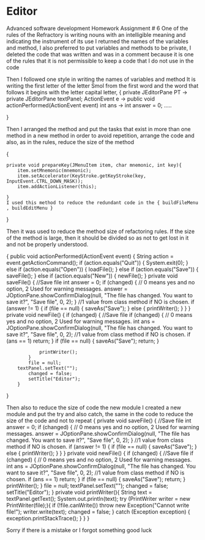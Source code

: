 # Editor
Advanced software development Homework Assignment # 6
One of the rules of the Refractory is writing nouns with an intelligible meaning and indicating the instrument of its use
I returned the names of the variables and method,
I also preferred to put variables and methods  to be private,
I deleted the code that was written and was in a comment because it is one of the rules that it is not permissible to keep a code that I do not use in the code

Then I followed one style
in writing the names of variables and method
It is writing the first letter of the letter Smol from the first word and the word that follows it begins with the letter capital letter,
{
 private JEditorPane PT -> private JEditorPane textPanel;
 ActionEvent e ->  public void actionPerformed(ActionEvent event)
 int ans -> int answer = 0;
 .....

}

Then I arranged the method and put the tasks that exist in more than one method in a new method in order to avoid repetition,
arrange the code and also, as in the rules, reduce the size of the method


{

    private void prepareKey(JMenuItem item, char mnemonic, int key){
        item.setMnemonic(mnemonic);
        item.setAccelerator(KeyStroke.getKeyStroke(key, InputEvent.CTRL_DOWN_MASK));
        item.addActionListener(this);

    }
    I used this method to reduce the redundant code in the { buildFileMenu , buildEditMenu }
    


}


Then it was used to reduce the method size of refactoring rules. If the size of the method is large,
then it should be divided so as not to get lost in it and not be properly understood.

{
 public void actionPerformed(ActionEvent event) {
        String action = event.getActionCommand();
        if (action.equals("Quit")) {
            System.exit(0);
        } else if (action.equals("Open")) {
            loadFile();
        } else if (action.equals("Save")) {
            saveFile();
        } else if (action.equals("New")) {
            newFile();
        }
           private void saveFile() {
        //Save file
        int answer = 0;
        if (changed) {
            // 0 means yes and no option, 2 Used for warning messages.
            answer = JOptionPane.showConfirmDialog(null, "The file has changed. You want to save it?", "Save file", 0, 2);
        }
        //1 value from class method if NO is chosen.
        if (answer != 1) {
            if (file == null) {
                saveAs("Save");
            } else {
                printWriter();
            }
        }
    }
        private void newFile() {
            if (changed) {
                //Save file
                if (changed) {
                    // 0 means yes and no option, 2 Used for warning messages.
                    int ans = JOptionPane.showConfirmDialog(null, "The file has changed. You want to save it?", "Save file",
                            0, 2);
                    //1 value from class method if NO is chosen.
                    if (ans == 1)
                        return;
                }
                if (file == null) {
                    saveAs("Save");
                    return;
                }

                printWriter();
            }
            file = null;
        textPanel.setText("");
            changed = false;
            setTitle("Editor");
        }
}

Then also to reduce the size of code  the new module I created a new module and put the try and also catch,
the same in the code to reduce the size of the code and not to repeat
{
    private void saveFile() {
        //Save file
        int answer = 0;
        if (changed) {
            // 0 means yes and no option, 2 Used for warning messages.
            answer = JOptionPane.showConfirmDialog(null, "The file has changed. You want to save it?", "Save file", 0, 2);
        }
        //1 value from class method if NO is chosen.
        if (answer != 1) {
            if (file == null) {
                saveAs("Save");
            } else {
                printWriter();
            }
        }
    }
        private void newFile() {
            if (changed) {
                //Save file
                if (changed) {
                    // 0 means yes and no option, 2 Used for warning messages.
                    int ans = JOptionPane.showConfirmDialog(null, "The file has changed. You want to save it?", "Save file",
                            0, 2);
                    //1 value from class method if NO is chosen.
                    if (ans == 1)
                        return;
                }
                if (file == null) {
                    saveAs("Save");
                    return;
                }
                     printWriter();
            }
            file = null;
        textPanel.setText("");
            changed = false;
            setTitle("Editor");
        }
         private void printWriter(){
        String text = textPanel.getText();
        System.out.println(text);
        try (PrintWriter writer = new PrintWriter(file);){
            if (!file.canWrite())
                throw new Exception("Cannot write file!");
            writer.write(text);
            changed = false;
        } catch (Exception exception) {
            exception.printStackTrace();
        }
    }
}



Sorry if there is a mistake or I forgot something
good luck


